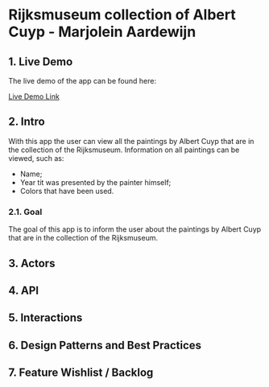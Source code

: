 # Rijksmuseum collection of Albert Cuyp - Marjolein Aardewijn

## 1. Live Demo

The live demo of the app can be found here:

[Live Demo Link](https://marjoleinaardewijn.github.io/web-app-from-scratch-1920/)

## 2. Intro

With this app the user can view all the paintings by Albert Cuyp that are in the collection of the Rijksmuseum.
Information on all paintings can be viewed, such as:
- Name;
- Year tit was presented by the painter himself;
- Colors that have been used.

### 2.1. Goal

The goal of this app is to inform the user about the paintings by Albert Cuyp that are in the collection of the 
Rijksmuseum.

## 3. Actors

## 4. API

## 5. Interactions

## 6. Design Patterns and Best Practices

## 7. Feature Wishlist / Backlog
